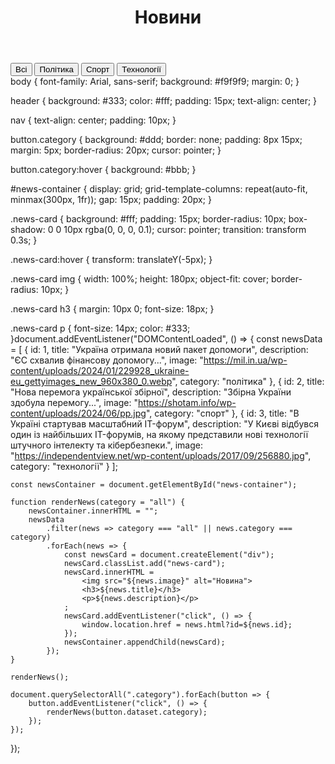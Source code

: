 <!DOCTYPE html>
<html lang="uk">
<head>
    <meta charset="UTF-8">
    <meta name="viewport" content="width=device-width, initial-scale=1.0">
    <title>Новини</title>
    <link rel="stylesheet" href="style.css">
</head>
<body>

<header>
    <h1>Новини</h1>
</header>

<nav>
    <button class="category" data-category="all">Всі</button>
    <button class="category" data-category="політика">Політика</button>
    <button class="category" data-category="спорт">Спорт</button>
    <button class="category" data-category="технології">Технології</button>
</nav>

<div id="news-container"></div>

<script src="script.js"></script>

</body>
</html>body {
    font-family: Arial, sans-serif;
    background: #f9f9f9;
    margin: 0;
}

header {
    background: #333;
    color: #fff;
    padding: 15px;
    text-align: center;
}

nav {
    text-align: center;
    padding: 10px;
}

button.category {
    background: #ddd;
    border: none;
    padding: 8px 15px;
    margin: 5px;
    border-radius: 20px;
    cursor: pointer;
}

button.category:hover {
    background: #bbb;
}

#news-container {
    display: grid;
    grid-template-columns: repeat(auto-fit, minmax(300px, 1fr));
    gap: 15px;
    padding: 20px;
}

.news-card {
    background: #fff;
    padding: 15px;
    border-radius: 10px;
    box-shadow: 0 0 10px rgba(0, 0, 0, 0.1);
    cursor: pointer;
    transition: transform 0.3s;
}

.news-card:hover {
    transform: translateY(-5px);
}

.news-card img {
    width: 100%;
    height: 180px;
    object-fit: cover;
    border-radius: 10px;
}

.news-card h3 {
    margin: 10px 0;
    font-size: 18px;
}

.news-card p {
    font-size: 14px;
    color: #333;
}document.addEventListener("DOMContentLoaded", () => {
    const newsData = [
        {
            id: 1,
            title: "Україна отримала новий пакет допомоги",
            description: "ЄС схвалив фінансову допомогу...",
            image: "https://mil.in.ua/wp-content/uploads/2024/01/229928_ukraine-eu_gettyimages_new_960x380_0.webp",
            category: "політика"
        },
        {
            id: 2,
            title: "Нова перемога української збірної",
            description: "Збірна України здобула перемогу...",
            image: "https://shotam.info/wp-content/uploads/2024/06/pp.jpg",
            category: "спорт"
        },
        {
            id: 3,
            title: "В Україні стартував масштабний IT-форум",
            description: "У Києві відбувся один із найбільших IT-форумів, на якому представили нові технології штучного інтелекту та кібербезпеки.",
            image: "https://independentview.net/wp-content/uploads/2017/09/256880.jpg",
            category: "технології"
        }
    ];

    const newsContainer = document.getElementById("news-container");

    function renderNews(category = "all") {
        newsContainer.innerHTML = "";
        newsData
            .filter(news => category === "all" || news.category === category)
            .forEach(news => {
                const newsCard = document.createElement("div");
                newsCard.classList.add("news-card");
                newsCard.innerHTML = 
                    <img src="${news.image}" alt="Новина">
                    <h3>${news.title}</h3>
                    <p>${news.description}</p>
                ;
                newsCard.addEventListener("click", () => {
                    window.location.href = news.html?id=${news.id};
                });
                newsContainer.appendChild(newsCard);
            });
    }

    renderNews();

    document.querySelectorAll(".category").forEach(button => {
        button.addEventListener("click", () => {
            renderNews(button.dataset.category);
        });
    });
});
